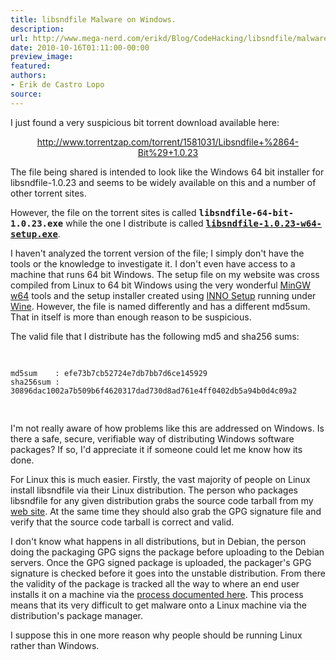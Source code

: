 ```yaml
---
title: libsndfile Malware on Windows.
description:
url: http://www.mega-nerd.com/erikd/Blog/CodeHacking/libsndfile/malware.html
date: 2010-10-16T01:11:00-00:00
preview_image:
featured:
authors:
- Erik de Castro Lopo
source:
---
```




<p>
I just found a very suspicious bit torrent download available here:
</p>

<center>
<p>
<a href="http://www.torrentzap.com/torrent/1581031/Libsndfile+(64-Bit)+1.0.23 - [403 Forbidden]">
    http://www.torrentzap.com/torrent/1581031/Libsndfile+%2864-Bit%29+1.0.23</a>
</p>
</center>

<p>
The file being shared is intended to look like the Windows 64 bit installer for
libsndfile-1.0.23 and seems to be widely available on this and a number of other
torrent sites.
</p>

<p>
However, the file on the torrent sites is called
<b><tt>libsndfile-64-bit-1.0.23.exe</tt></b> while the one I distribute is
called
	<a href="http://www.mega-nerd.com/libsndfile/files/libsndfile-1.0.23-w64-setup.exe">
	<b><tt>libsndfile-1.0.23-w64-setup.exe</tt></b></a>.
</p>

<p>
I haven't analyzed the torrent version of the file; I simply don't have the
tools or the knowledge to investigate it.
I don't even have access to a machine that runs 64 bit Windows.
The setup file on my website was cross compiled from Linux to 64 bit Windows
using the very wonderful
	<a href="http://mingw-w64.org/">
	MinGW w64</a>
tools and the setup installer created using
	<a href="http://www.jrsoftware.org/isinfo.php">
	INNO Setup</a>
running under
	<a href="http://www.winehq.org/">
	Wine</a>.
However, the file is named differently and has a different md5sum.
That in itself is more than enough reason to be suspicious.
</p>

<p>
The valid file that I distribute has the following md5 and sha256 sums:
</p>
<pre class="code">

    md5sum    : efe73b7cb52724e7db7bb7d6ce145929
    sha256sum : 30896dac1002a7b509b6f4620317dad730d8ad761e4ff0402db5a94b0d4c09a2

</pre>

<p>
I'm not really aware of how problems like this are addressed on Windows.
Is there a safe, secure, verifiable way of distributing Windows software
packages?
If so, I'd appreciate it if someone could let me know how its done.
</p>

<p>
For Linux this is much easier.
Firstly, the vast majority of people on Linux install libsndfile via their Linux
distribution.
The person who packages libsndfile for any given distribution grabs the source
code tarball from my
	<a href="http://www.mega-nerd.com/libsndfile/#Download">
	web site</a>.
At the same time they should also grab the GPG signature file and verify that
the source code tarball is correct and valid.
</p>

<p>
I don't know what happens in all distributions, but in Debian, the person doing
the packaging GPG signs the package before uploading to the Debian servers.
Once the GPG signed package is uploaded, the packager's GPG signature is checked
before it goes into the unstable distribution.
From there the validity of the package is tracked all the way to where an end
user installs it on a machine via the
	<a href="http://www.debian.org/doc/manuals/securing-debian-howto/ch7#s7.4.1 - [404 Not Found]">
	process documented here</a>.
This process means that its very difficult to get malware onto a Linux machine
via the distribution's package manager.
</p>

<p>
I suppose this in one more reason why people should be running Linux rather than
Windows.
</p>



